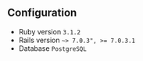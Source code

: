 ## Configuration

* Ruby version `3.1.2`
* Rails version `~> 7.0.3", >= 7.0.3.1`
* Database `PostgreSQL`
